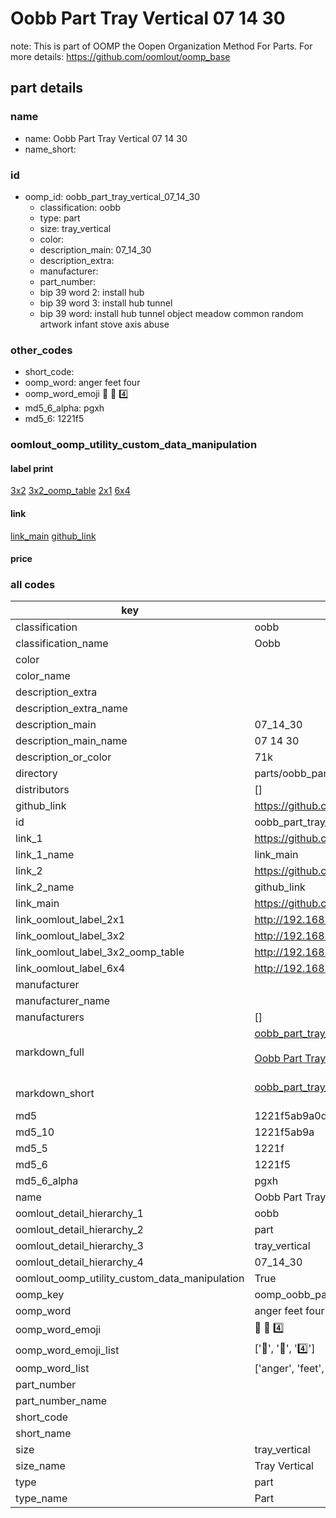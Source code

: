 # Oobb Part Tray Vertical 07 14 30  

note: This is part of OOMP the Oopen Organization Method For Parts. For more details: https://github.com/oomlout/oomp_base

##  part details





### name
* name: Oobb Part Tray Vertical 07 14 30
* name_short: 
### id
* oomp_id: oobb_part_tray_vertical_07_14_30
  * classification: oobb
  * type: part
  * size: tray_vertical
  * color: 
  * description_main: 07_14_30
  * description_extra: 
  * manufacturer: 
  * part_number: 
  * bip 39 word 2: install hub
  * bip 39 word 3: install hub tunnel
  * bip 39 word: install hub tunnel object meadow common random artwork infant stove axis abuse

### other_codes
* short_code: 
* oomp_word: anger feet four
* oomp_word_emoji :anger: :feet: :four:
* md5_6_alpha: pgxh
* md5_6: 1221f5






### oomlout_oomp_utility_custom_data_manipulation
#### label print
[3x2](http://192.168.1.245:1112/?label=oomp%20pgxh)
[3x2_oomp_table](http://192.168.1.107:1112/?label=oomp%20pgxh)
[2x1](http://192.168.1.242:1112/?label=oomp%20pgxh)
[6x4](http://192.168.1.55:1112/?label=oomp%20pgxh)    

#### link

[link_main](https://github.com/oomlout/oomlout_oomp_current_version_messy/tree/main/parts/oobb_part_tray_vertical_07_14_30) [github_link](https://github.com/oomlout/oomlout_oomp_part_src/tree/main/parts/oobb_part_tray_vertical_07_14_30)                             

#### price







### all codes 
| key | value |  
| --- | --- |  
| classification | oobb |  
| classification_name | Oobb |  
| color |  |  
| color_name |  |  
| description_extra |  |  
| description_extra_name |  |  
| description_main | 07_14_30 |  
| description_main_name | 07 14 30 |  
| description_or_color | 71k |  
| directory | parts/oobb_part_tray_vertical_07_14_30 |  
| distributors | [] |  
| github_link | https://github.com/oomlout/oomlout_oomp_part_src/tree/main/parts/oobb_part_tray_vertical_07_14_30 |  
| id | oobb_part_tray_vertical_07_14_30 |  
| link_1 | https://github.com/oomlout/oomlout_oomp_current_version_messy/tree/main/parts/oobb_part_tray_vertical_07_14_30 |  
| link_1_name | link_main |  
| link_2 | https://github.com/oomlout/oomlout_oomp_part_src/tree/main/parts/oobb_part_tray_vertical_07_14_30 |  
| link_2_name | github_link |  
| link_main | https://github.com/oomlout/oomlout_oomp_current_version_messy/tree/main/parts/oobb_part_tray_vertical_07_14_30 |  
| link_oomlout_label_2x1 | http://192.168.1.242:1112/?label=oomp%20pgxh |  
| link_oomlout_label_3x2 | http://192.168.1.245:1112/?label=oomp%20pgxh |  
| link_oomlout_label_3x2_oomp_table | http://192.168.1.107:1112/?label=oomp%20pgxh |  
| link_oomlout_label_6x4 | http://192.168.1.55:1112/?label=oomp%20pgxh |  
| manufacturer |  |  
| manufacturer_name |  |  
| manufacturers | [] |  
| markdown_full | [oobb_part_tray_vertical_07_14_30](https://github.com/oomlout/oomlout_oomp_current_version_messy/tree/main/parts/oobb_part_tray_vertical_07_14_30)<br>[](https://github.com/oomlout/oomlout_oomp_current_version_messy/tree/main/parts/oobb_part_tray_vertical_07_14_30)<br>[Oobb Part Tray Vertical 07 14 30](https://github.com/oomlout/oomlout_oomp_current_version_messy/tree/main/parts/oobb_part_tray_vertical_07_14_30)<br><br> |  
| markdown_short | [oobb_part_tray_vertical_07_14_30](https://github.com/oomlout/oomlout_oomp_current_version_messy/tree/main/parts/oobb_part_tray_vertical_07_14_30)<br><br> |  
| md5 | 1221f5ab9a0d3634b9c4d981d51ba3ab |  
| md5_10 | 1221f5ab9a |  
| md5_5 | 1221f |  
| md5_6 | 1221f5 |  
| md5_6_alpha | pgxh |  
| name | Oobb Part Tray Vertical 07 14 30 |  
| oomlout_detail_hierarchy_1 | oobb |  
| oomlout_detail_hierarchy_2 | part |  
| oomlout_detail_hierarchy_3 | tray_vertical |  
| oomlout_detail_hierarchy_4 | 07_14_30 |  
| oomlout_oomp_utility_custom_data_manipulation | True |  
| oomp_key | oomp_oobb_part_tray_vertical_07_14_30 |  
| oomp_word | anger feet four |  
| oomp_word_emoji | :anger: :feet: :four: |  
| oomp_word_emoji_list | [':anger:', ':feet:', ':four:'] |  
| oomp_word_list | ['anger', 'feet', 'four'] |  
| part_number |  |  
| part_number_name |  |  
| short_code |  |  
| short_name |  |  
| size | tray_vertical |  
| size_name | Tray Vertical |  
| type | part |  
| type_name | Part |  

